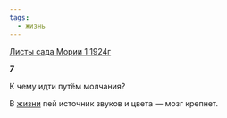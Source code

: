 ```yaml
---
tags:
  - жизнь
---
```

[Листы сада Мории 1 1924г](https://127.0.0.1:4002/agni/1924)

___7___

К чему идти путём молчания?   

В [жизни](../../../tags/#жизнь) пей источник звуков и цвета — мозг крепнет.   

